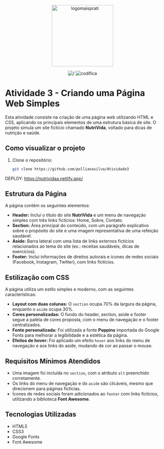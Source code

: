 <div align="center">
<img alt="logomaisprati" title="logo" src="https://assespro-rs.org.br/wp-content/uploads/logo_azul.png " width="200vw"/>

![/](https://img.shields.io/badge/%2F-ff1493?style=for-the-badge) ![codifica](https://img.shields.io/badge/codifica-ffffff?style=for-the-badge) 

</div>

# Atividade 3 - Criando uma Página Web Simples

Esta atividade consiste na criação de uma página web utilizando HTML e CSS, aplicando os principais elementos de uma estrutura básica de site. O projeto simula um site fictício chamado **NutriVida**, voltado para dicas de nutrição e saúde.

## Como visualizar o projeto

1. Clone o repositório:
   ```bash
   git clone https://github.com/pollianasilva/Atividade3


DEPLOY: https://nutrividaa.netlify.app/ 

## Estrutura da Página

A página contém os seguintes elementos:
- **Header:** Inclui o título do site **NutriVida** e um menu de navegação simples com três links fictícios: Home, Sobre, Contato.
- **Section:** Área principal do conteúdo, com um parágrafo explicativo sobre o propósito do site e uma imagem representativa de uma refeição saudável.
- **Aside:** Barra lateral com uma lista de links externos fictícios relacionados ao tema do site (ex.: receitas saudáveis, dicas de exercícios).
- **Footer:** Inclui informações de direitos autorais e ícones de redes sociais (Facebook, Instagram, Twitter), com links fictícios.

## Estilização com CSS

A página utiliza um estilo simples e moderno, com as seguintes características:
- **Layout com duas colunas:** O `section` ocupa 70% da largura da página, enquanto o `aside` ocupa 30%.
- **Cores personalizadas:** O fundo do header, section, aside e footer segue a paleta de cores proposta, com o menu de navegação e o footer centralizados.
- **Fonte personalizada:** Foi utilizada a fonte **Poppins** importada do Google Fonts para melhorar a legibilidade e a estética da página.
- **Efeitos de hover:** Foi aplicado um efeito `hover` aos links do menu de navegação e aos links do aside, mudando de cor ao passar o mouse.

## Requisitos Mínimos Atendidos

- Uma imagem foi incluída no `section`, com o atributo `alt` preenchido corretamente.
- Os links do menu de navegação e do `aside` são clicáveis, mesmo que direcionem para páginas fictícias.
- Ícones de redes sociais foram adicionados ao `footer` com links fictícios, utilizando a biblioteca **Font Awesome**.

## Tecnologias Utilizadas

- HTML5
- CSS3
- Google Fonts
- Font Awesome




